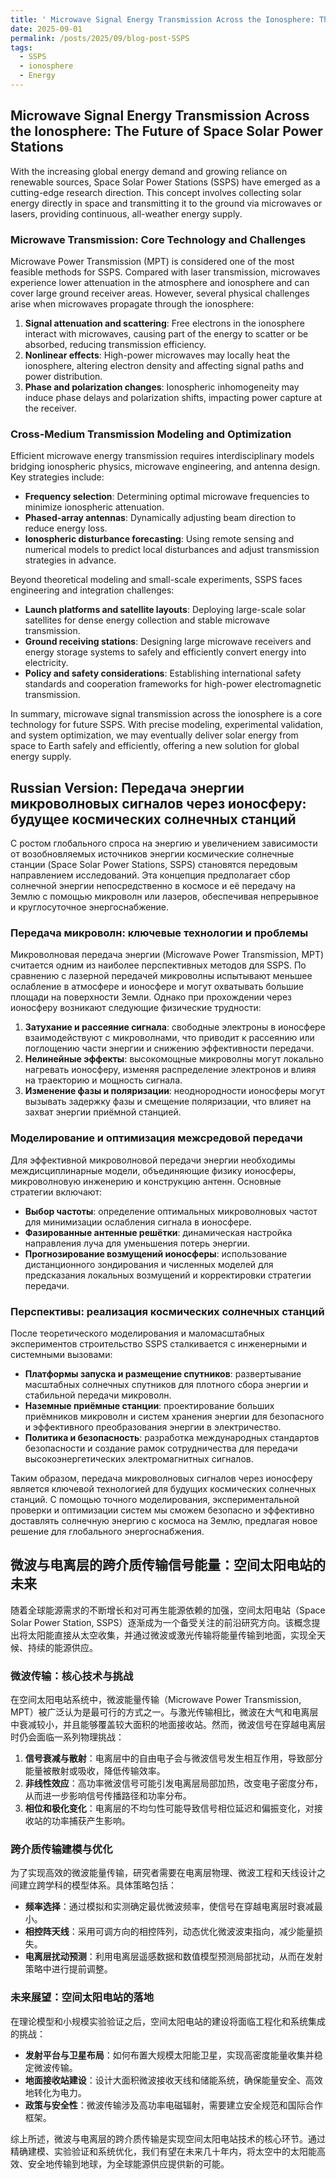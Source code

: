 ```yaml
---
title: ' Microwave Signal Energy Transmission Across the Ionosphere: The Future of Space Solar Power Stations'
date: 2025-09-01
permalink: /posts/2025/09/blog-post-SSPS
tags:
  - SSPS
  - ionosphere
  - Energy
---
```


## Microwave Signal Energy Transmission Across the Ionosphere: The Future of Space Solar Power Stations

With the increasing global energy demand and growing reliance on renewable sources, Space Solar Power Stations (SSPS) have emerged as a cutting-edge research direction. This concept involves collecting solar energy directly in space and transmitting it to the ground via microwaves or lasers, providing continuous, all-weather energy supply.

### Microwave Transmission: Core Technology and Challenges

Microwave Power Transmission (MPT) is considered one of the most feasible methods for SSPS. Compared with laser transmission, microwaves experience lower attenuation in the atmosphere and ionosphere and can cover large ground receiver areas. However, several physical challenges arise when microwaves propagate through the ionosphere:

1. **Signal attenuation and scattering**: Free electrons in the ionosphere interact with microwaves, causing part of the energy to scatter or be absorbed, reducing transmission efficiency.
2. **Nonlinear effects**: High-power microwaves may locally heat the ionosphere, altering electron density and affecting signal paths and power distribution.
3. **Phase and polarization changes**: Ionospheric inhomogeneity may induce phase delays and polarization shifts, impacting power capture at the receiver.

### Cross-Medium Transmission Modeling and Optimization

Efficient microwave energy transmission requires interdisciplinary models bridging ionospheric physics, microwave engineering, and antenna design. Key strategies include:

- **Frequency selection**: Determining optimal microwave frequencies to minimize ionospheric attenuation.
- **Phased-array antennas**: Dynamically adjusting beam direction to reduce energy loss.
- **Ionospheric disturbance forecasting**: Using remote sensing and numerical models to predict local disturbances and adjust transmission strategies in advance.

Beyond theoretical modeling and small-scale experiments, SSPS faces engineering and integration challenges:

- **Launch platforms and satellite layouts**: Deploying large-scale solar satellites for dense energy collection and stable microwave transmission.
- **Ground receiving stations**: Designing large microwave receivers and energy storage systems to safely and efficiently convert energy into electricity.
- **Policy and safety considerations**: Establishing international safety standards and cooperation frameworks for high-power electromagnetic transmission.

In summary, microwave signal transmission across the ionosphere is a core technology for future SSPS. With precise modeling, experimental validation, and system optimization, we may eventually deliver solar energy from space to Earth safely and efficiently, offering a new solution for global energy supply.

## **Russian Version: Передача энергии микроволновых сигналов через ионосферу: будущее космических солнечных станций**

С ростом глобального спроса на энергию и увеличением зависимости от возобновляемых источников энергии космические солнечные станции (Space Solar Power Stations, SSPS) становятся передовым направлением исследований. Эта концепция предполагает сбор солнечной энергии непосредственно в космосе и её передачу на Землю с помощью микроволн или лазеров, обеспечивая непрерывное и круглосуточное энергоснабжение.

### **Передача микроволн: ключевые технологии и проблемы**

Микроволновая передача энергии (Microwave Power Transmission, MPT) считается одним из наиболее перспективных методов для SSPS. По сравнению с лазерной передачей микроволны испытывают меньшее ослабление в атмосфере и ионосфере и могут охватывать большие площади на поверхности Земли. Однако при прохождении через ионосферу возникают следующие физические трудности:

1. **Затухание и рассеяние сигнала**: свободные электроны в ионосфере взаимодействуют с микроволнами, что приводит к рассеянию или поглощению части энергии и снижению эффективности передачи.
2. **Нелинейные эффекты**: высокомощные микроволны могут локально нагревать ионосферу, изменяя распределение электронов и влияя на траекторию и мощность сигнала.
3. **Изменение фазы и поляризации**: неоднородности ионосферы могут вызывать задержку фазы и смещение поляризации, что влияет на захват энергии приёмной станцией.

### **Моделирование и оптимизация межсредовой передачи**

Для эффективной микроволновой передачи энергии необходимы междисциплинарные модели, объединяющие физику ионосферы, микроволновую инженерию и конструкцию антенн. Основные стратегии включают:

- **Выбор частоты**: определение оптимальных микроволновых частот для минимизации ослабления сигнала в ионосфере.
- **Фазированные антенные решётки**: динамическая настройка направления луча для уменьшения потерь энергии.
- **Прогнозирование возмущений ионосферы**: использование дистанционного зондирования и численных моделей для предсказания локальных возмущений и корректировки стратегии передачи.

### **Перспективы: реализация космических солнечных станций**

После теоретического моделирования и маломасштабных экспериментов строительство SSPS сталкивается с инженерными и системными вызовами:

- **Платформы запуска и размещение спутников**: развертывание масштабных солнечных спутников для плотного сбора энергии и стабильной передачи микроволн.
- **Наземные приёмные станции**: проектирование больших приёмников микроволн и систем хранения энергии для безопасного и эффективного преобразования энергии в электричество.
- **Политика и безопасность**: разработка международных стандартов безопасности и создание рамок сотрудничества для передачи высокоэнергетических электромагнитных сигналов.

Таким образом, передача микроволновых сигналов через ионосферу является ключевой технологией для будущих космических солнечных станций. С помощью точного моделирования, экспериментальной проверки и оптимизации систем мы сможем безопасно и эффективно доставлять солнечную энергию с космоса на Землю, предлагая новое решение для глобального энергоснабжения.

## **微波与电离层的跨介质传输信号能量：空间太阳电站的未来**

随着全球能源需求的不断增长和对可再生能源依赖的加强，空间太阳电站（Space Solar Power Station, SSPS）逐渐成为一个备受关注的前沿研究方向。该概念提出将太阳能直接从太空收集，并通过微波或激光传输将能量传输到地面，实现全天候、持续的能源供应。

### **微波传输：核心技术与挑战**

在空间太阳电站系统中，微波能量传输（Microwave Power Transmission, MPT）被广泛认为是最可行的方式之一。与激光传输相比，微波在大气和电离层中衰减较小，并且能够覆盖较大面积的地面接收站。然而，微波信号在穿越电离层时仍会面临一系列物理挑战：

1. **信号衰减与散射**：电离层中的自由电子会与微波信号发生相互作用，导致部分能量被散射或吸收，降低传输效率。
2. **非线性效应**：高功率微波信号可能引发电离层局部加热，改变电子密度分布，从而进一步影响信号传播路径和功率分布。
3. **相位和极化变化**：电离层的不均匀性可能导致信号相位延迟和偏振变化，对接收站的功率捕获产生影响。

### **跨介质传输建模与优化**

为了实现高效的微波能量传输，研究者需要在电离层物理、微波工程和天线设计之间建立跨学科的模型体系。具体策略包括：

- **频率选择**：通过模拟和实测确定最优微波频率，使信号在穿越电离层时衰减最小。
- **相控阵天线**：采用可调方向的相控阵列，动态优化微波波束指向，减少能量损失。
- **电离层扰动预测**：利用电离层遥感数据和数值模型预测局部扰动，从而在发射策略中进行提前调整。

### **未来展望：空间太阳电站的落地**

在理论模型和小规模实验验证之后，空间太阳电站的建设将面临工程化和系统集成的挑战：

- **发射平台与卫星布局**：如何布置大规模太阳能卫星，实现高密度能量收集并稳定微波传输。
- **地面接收站建设**：设计大面积微波接收天线和储能系统，确保能量安全、高效地转化为电力。
- **政策与安全性**：微波传输涉及高功率电磁辐射，需要建立安全规范和国际合作框架。

综上所述，微波与电离层的跨介质传输是实现空间太阳电站技术的核心环节。通过精确建模、实验验证和系统优化，我们有望在未来几十年内，将太空中的太阳能高效、安全地传输到地球，为全球能源供应提供新的可能。


